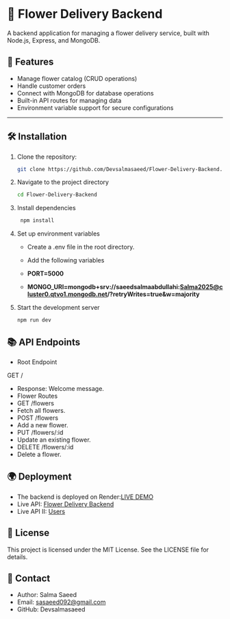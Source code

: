
# 🌸 Flower Delivery Backend

A backend application for managing a flower delivery service, built with Node.js, Express, and MongoDB.

## 🚀 Features

- Manage flower catalog (CRUD operations)
- Handle customer orders
- Connect with MongoDB for database operations
- Built-in API routes for managing data
- Environment variable support for secure configurations

---

## 🛠️ Installation

1. Clone the repository:
   ```bash
   git clone https://github.com/Devsalmasaeed/Flower-Delivery-Backend.git

2. Navigate to the project directory
   ```bash
   cd Flower-Delivery-Backend
3. Install dependencies
   ```bash
    npm install
4. Set up environment variables
   -  Create a .env file in the root directory.
   -  Add the following variables
      
     - **PORT=5000**
     - **MONGO_URI=mongodb+srv://saeedsalmaabdullahi:Salma2025@cluster0.qtvo1.mongodb.net/?retryWrites=true&w=majority**

5. Start the development server
     ```bashm
     npm run dev

## 📚 API Endpoints

- Root Endpoint

GET /
- Response: Welcome message.
- Flower Routes
- GET /flowers
- Fetch all flowers.
- POST /flowers
- Add a new flower.
- PUT /flowers/:id
- Update an existing flower.
- DELETE /flowers/:id
- Delete a flower.

## 🌍 Deployment
- The backend is deployed on Render:[LIVE DEMO](https://flower-delivery-backend.onrender.com/)
- Live API: [Flower Delivery Backend](http://localhost:5000/api/flowers)
- Live API II: [Users](http://localhost:5000/api/users)


## 📜 License
This project is licensed under the MIT License. See the LICENSE file for details.

## 📧 Contact
- Author: Salma Saeed
- Email: sasaeed092@gmail.com
- GitHub: Devsalmasaeed     


